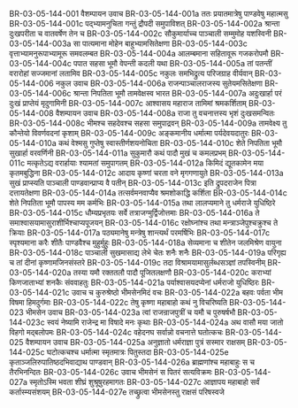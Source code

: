 BR-03-05-144-001	वैशम्पायन उवाच
BR-03-05-144-001a	ततः प्रयातमात्रेषु पाण्डवेषु महात्मसु
BR-03-05-144-001c	पद्भ्यामनुचिता गन्तुं द्रौपदी समुपाविशत्
BR-03-05-144-002a	श्रान्ता दुःखपरीता च वातवर्षेण तेन च
BR-03-05-144-002c	सौकुमार्याच्च पाञ्चाली सम्मुमोह यशस्विनी
BR-03-05-144-003a	सा पात्यमाना मोहेन बाहुभ्यामसितेक्षणा
BR-03-05-144-003c	वृत्ताभ्यामनुरूपाभ्यामूरू समवलम्बत
BR-03-05-144-004a	आलम्बमाना सहितावूरू गजकरोपमौ
BR-03-05-144-004c	पपात सहसा भूमौ वेपन्ती कदली यथा
BR-03-05-144-005a	तां पतन्तीं वरारोहां सज्जमानां लतामिव
BR-03-05-144-005c	नकुलः समभिद्रुत्य परिजग्राह वीर्यवान्
BR-03-05-144-006	नकुल उवाच
BR-03-05-144-006a	राजन्पाञ्चालराजस्य सुतेयमसितेक्षणा
BR-03-05-144-006c	श्रान्ता निपतिता भूमौ तामवेक्षस्व भारत
BR-03-05-144-007a	अदुःखार्हा परं दुःखं प्राप्तेयं मृदुगामिनी
BR-03-05-144-007c	आश्वासय महाराज तामिमां श्रमकर्शिताम्
BR-03-05-144-008	वैशम्पायन उवाच
BR-03-05-144-008a	राजा तु वचनात्तस्य भृशं दुःखसमन्वितः
BR-03-05-144-008c	भीमश्च सहदेवश्च सहसा समुपाद्रवन्
BR-03-05-144-009a	तामवेक्ष्य तु कौन्तेयो विवर्णवदनां कृशाम्
BR-03-05-144-009c	अङ्कमानीय धर्मात्मा पर्यदेवयदातुरः
BR-03-05-144-010a	कथं वेश्मसु गुप्तेषु स्वास्तीर्णशयनोचिता
BR-03-05-144-010c	शेते निपतिता भूमौ सुखार्हा वरवर्णिनी
BR-03-05-144-011a	सुकुमारौ कथं पादौ मुखं च कमलप्रभम्
BR-03-05-144-011c	मत्कृतेऽद्य वरार्हायाः श्यामतां समुपागतम्
BR-03-05-144-012a	किमिदं द्यूतकामेन मया कृतमबुद्धिना
BR-03-05-144-012c	आदाय कृष्णां चरता वने मृगगणायुते
BR-03-05-144-013a	सुखं प्राप्स्यति पाञ्चाली पाण्डवान्प्राप्य वै पतीन्
BR-03-05-144-013c	इति द्रुपदराजेन पित्रा दत्तायतेक्षणा
BR-03-05-144-014a	तत्सर्वमनवाप्यैव श्रमशोकाद्धि कर्शिता
BR-03-05-144-014c	शेते निपतिता भूमौ पापस्य मम कर्मभिः
BR-03-05-144-015a	तथा लालप्यमाने तु धर्मराजे युधिष्ठिरे
BR-03-05-144-015c	धौम्यप्रभृतयः सर्वे तत्राजग्मुर्द्विजोत्तमाः
BR-03-05-144-016a	ते समाश्वासयामासुराशीर्भिश्चाप्यपूजयन्
BR-03-05-144-016c	रक्षोघ्नांश्च तथा मन्त्राञ्जेपुश्चक्रुश्च ते क्रियाः
BR-03-05-144-017a	पठ्यमानेषु मन्त्रेषु शान्त्यर्थं परमर्षिभिः
BR-03-05-144-017c	स्पृश्यमाना करैः शीतैः पाण्डवैश्च मुहुर्मुहुः
BR-03-05-144-018a	सेव्यमाना च शीतेन जलमिश्रेण वायुना
BR-03-05-144-018c	पाञ्चाली सुखमासाद्य लेभे चेतः शनैः शनैः
BR-03-05-144-019a	परिगृह्य च तां दीनां कृष्णामजिनसंस्तरे
BR-03-05-144-019c	तदा विश्रामयामासुर्लब्धसञ्ज्ञां तपस्विनीम्
BR-03-05-144-020a	तस्या यमौ रक्ततलौ पादौ पूजितलक्षणौ
BR-03-05-144-020c	कराभ्यां किणजाताभ्यां शनकैः संववाहतुः
BR-03-05-144-021a	पर्याश्वासयदप्येनां धर्मराजो युधिष्ठिरः
BR-03-05-144-021c	उवाच च कुरुश्रेष्ठो भीमसेनमिदं वचः
BR-03-05-144-022a	बहवः पर्वता भीम विषमा हिमदुर्गमाः
BR-03-05-144-022c	तेषु कृष्णा महाबाहो कथं नु विचरिष्यति
BR-03-05-144-023	भीमसेन उवाच
BR-03-05-144-023a	त्वां राजन्राजपुत्रीं च यमौ च पुरुषर्षभौ
BR-03-05-144-023c	स्वयं नेष्यामि राजेन्द्र मा विषादे मनः कृथाः
BR-03-05-144-024a	अथ वासौ मया जातो विहगो मद्बलोपमः
BR-03-05-144-024c	वहेदनघ सर्वान्नो वचनात्ते घतोत्कचः
BR-03-05-144-025	वैशम्पायन उवाच
BR-03-05-144-025a	अनुज्ञातो धर्मराज्ञा पुत्रं सस्मार राक्षसम्
BR-03-05-144-025c	घटोत्कचश्च धर्मात्मा स्मृतमात्रः पितुस्तदा
BR-03-05-144-025e	कृताञ्जलिरुपातिष्ठदभिवाद्याथ पाण्डवान्
BR-03-05-144-026a	ब्राह्मणांश्च महाबाहुः स च तैरभिनन्दितः
BR-03-05-144-026c	उवाच भीमसेनं स पितरं सत्यविक्रमः
BR-03-05-144-027a	स्मृतोऽस्मि भवता शीघ्रं शुश्रूषुरहमागतः
BR-03-05-144-027c	आज्ञापय महाबाहो सर्वं कर्तास्म्यसंशयम्
BR-03-05-144-027e	तच्छ्रुत्वा भीमसेनस्तु राक्षसं परिषस्वजे
